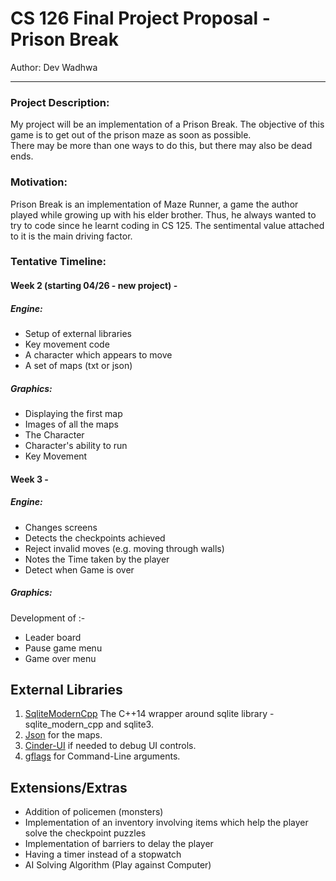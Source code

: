 # CS 126 Final Project Proposal - Prison Break

Author: Dev Wadhwa

---

### Project Description:
 My project will be an implementation of a Prison Break.
 The objective of this game is to get out of the prison maze as soon as possible.  
 There may be more than one ways to do this, but there may also be dead ends.
    
### Motivation:
 Prison Break is an implementation of Maze Runner, a game the author played while growing up with his elder brother.
 Thus, he always wanted to try to code since he learnt coding in CS 125.
 The sentimental value attached to it is the main driving factor.  

### Tentative Timeline:

#### Week 2 (starting 04/26 - new project) - 

##### Engine: 
* Setup of external libraries 
* Key movement code
* A character which appears to move
* A set of maps (txt or json)

##### Graphics: 
* Displaying the first map
* Images of all the maps
* The Character
* Character's ability to run
* Key Movement

#### Week 3 - 
##### Engine: 
* Changes screens
* Detects the checkpoints achieved
* Reject invalid moves (e.g. moving through walls)
* Notes the Time taken by the player
* Detect when Game is over

##### Graphics: 
Development of :-
* Leader board
* Pause game menu
* Game over menu

## External Libraries

1. [SqliteModernCpp](https://github.com/SqliteModernCpp/sqlite_modern_cpp) 
    The C++14 wrapper around sqlite library - sqlite_modern_cpp and sqlite3.
2. [Json](https://github.com/nlohmann/json) for the maps.
3. [Cinder-UI](https://github.com/rezaali/Cinder-UI) if needed to debug UI controls.
4. [gflags](https://github.com/gflags/gflags) for Command-Line arguments.

## Extensions/Extras
* Addition of policemen (monsters)
* Implementation of an inventory involving items which help the player solve the checkpoint puzzles
* Implementation of barriers to delay the player 
* Having a timer instead of a stopwatch
* AI Solving Algorithm (Play against Computer)

























